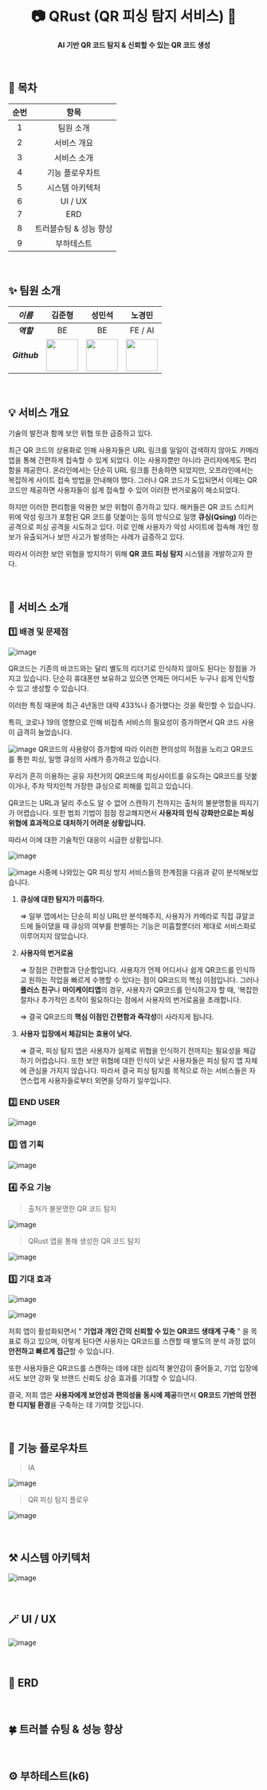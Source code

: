 <div align="center">
  <h1>📷 QRust (QR 피싱 탐지 서비스) 📸</h1>
  <p>
		<b>AI 기반 QR 코드 탐지 & 신뢰할 수 있는 QR 코드 생성</b>
	</p>
	<br>
</div>

## 📜 목차

| 순번 | 항목 |
| :-: | :-: |
| 1 | 팀원 소개 |
| 2 | 서비스 개요 |
| 3 | 서비스 소개 |
| 4 | 기능 플로우차트 |
| 5 | 시스템 아키텍처 |
| 6 | UI / UX |
| 7 | ERD |
| 8 | 트러블슈팅 & 성능 향상 | 
| 9 | 부하테스트 |

</br>

## ✨ 팀원 소개

| _이름_ | 김준형 | 성민석 | 노경민 | 
|:-----:|:----:|:-----:|:----:|
| ___역할___ | BE | BE | FE / AI |
| ___Github___ | <a href="https://github.com/JHZLO"><img src="https://avatars.githubusercontent.com/u/105791673?v=4" width="64" height="64"></a> | <a href="https://github.com/MAYFIFTH99"><img src="https://avatars.githubusercontent.com/u/149806254?v=4" width="64" height="64"></a> | <a href="https://github.com/rohkyoungmin"><img src="https://avatars.githubusercontent.com/u/192883674?v=4" width="64" height="64"></a> |

</br>

## 💡 서비스 개요

기술의 발전과 함께 보안 위협 또한 급증하고 있다.

최근 QR 코드의 상용화로 인해 사용자들은 URL 링크를 일일이 검색하지 않아도 카메라 앱을 통해 간편하게 접속할 수 있게 되었다. 이는 사용자뿐만 아니라 관리자에게도 편리함을 제공한다. 온라인에서는 단순히 URL 링크를 전송하면 되었지만, 오프라인에서는 복잡하게 사이트 접속 방법을 안내해야 했다. 그러나 QR 코드가 도입되면서 이제는 QR 코드만 제공하면 사용자들이 쉽게 접속할 수 있어 이러한 번거로움이 해소되었다.

하지만 이러한 편리함을 악용한 보안 위협이 증가하고 있다. 해커들은 QR 코드 스티커 위에 악성 링크가 포함된 QR 코드를 덧붙이는 등의 방식으로 일명 **큐싱(Qsing)** 이라는 공격으로 피싱 공격을 시도하고 있다. 이로 인해 사용자가 악성 사이트에 접속해 개인 정보가 유출되거나 보안 사고가 발생하는 사례가 급증하고 있다.

따라서 이러한 보안 위협을 방지하기 위해 **QR 코드 피싱 탐지** 시스템을 개발하고자 한다.

</br>

## 📢 서비스 소개

### 1️⃣ 배경 및 문제점
![image](https://github.com/user-attachments/assets/09d1bfe9-93a1-4c60-845b-c81e94089848)

QR코드는 기존의 바코드와는 달리 별도의 리더기로 인식하지 않아도 된다는 장점을 가지고 있습니다. 단순히 휴대폰만 보유하고 있으면 언제든 어디서든 누구나 쉽게 인식할 수 있고 생성할 수 있습니다.

이러한 특징 때문에 최근 4년동안 대략 433%나 증가했다는 것을 확인할 수 있습니다.

특히, 코로나 19의 영향으로 인해 비접촉 서비스의 필요성이 증가하면서 QR 코드 사용이 급격히 늘었습니다.

![image](https://github.com/user-attachments/assets/991bcdff-18fc-4fcb-ad4b-d01dfb81191f)
QR코드의 사용량이 증가함에 따라 이러한 편의성의 허점을 노리고 QR코드를 통한 피싱, 일명 큐싱의 사례가 증가하고 있습니다.

우리가 흔히 이용하는 공유 자전거의 QR코드에 피싱사이트를 유도하는 QR코드를 덧붙이거나, 주차 딱지인척 가장한 큐싱으로 피해를 입히고 있습니다.

QR코드는 URL과 달리 주소도 알 수 없어 스캔하기 전까지는 출처의 불분명함을 따지기가 어렵습니다. 또한 범죄 기법이 점점 정교해지면서 **사용자의 인식 강화만으로는 피싱 위협에 효과적으로 대처하기 어려운 상황입니다.**

따라서 이에 대한 기술적인 대응이 시급한 상황입니다.

![image](https://github.com/user-attachments/assets/c851ae85-3e64-475d-8c57-dbe5550139d1)

![image](https://github.com/user-attachments/assets/c5d24384-4bd2-49b5-becd-53aadaf19899)
시중에 나와있는 QR 피싱 방지 서비스들의 한계점을 다음과 같이 분석해보았습니다.

1. **큐싱에 대한 탐지가 미흡하다.**
   
   ⇒ 일부 앱에서는 단순히 피싱 URL만 분석해주지, 사용자가 카메라로 직접 큐알코드에 들이댔을 때 큐싱의 여부를 판별하는 기능은 미흡할뿐더러 제대로 서비스화로 이루어지지 않았습니다.

3. **사용자의 번거로움**

   ⇒  장점은 간편함과 단순함입니다. 사용자가 언제 어디서나 쉽게 QR코드를 인식하고 원하는 작업을 빠르게 수행할 수 있다는 점이 QR코드의 핵심 이점입니다. 그러나 **플러스 친구**나 **마이케이티앱**의 경우, 사용자가 QR코드를 인식하고자 할 때, ‘복잡한 절차나 추가적인 조작이 필요하다는 점에서 사용자의 번거로움을 초래합니다.
   
   ⇒ 결국 QR코드의 **핵심 이점인 간편함과 즉각성**이 사라지게 됩니다.

3. **사용자 입장에서 체감되는 효용이 낮다.**

   ⇒ 결국, 피싱 탐지 앱은 사용자가 실제로 위협을 인식하기 전까지는 필요성을 체감하기 어렵습니다. 또한 보안 위협에 대한 인식이 낮은 사용자들은 피싱 탐지 앱 자체에 관심을 가지지 않습니다.  따라서 결국 피싱 탐지를 목적으로 하는 서비스들은 자연스럽게 사용자들로부터 외면을 당하기 일쑤입니다.

### 2️⃣ END USER
![image](https://github.com/user-attachments/assets/7c4b74d9-8943-4623-9d0d-aa7286fcb47b)

### 3️⃣ 앱 기획
![image](https://github.com/user-attachments/assets/7478b5c5-9857-4f48-a0a6-e156d043e571)

### 4️⃣ 주요 기능
> 출처가 불분명한 QR 코드 탐지

![image](https://github.com/user-attachments/assets/9eb0942d-42eb-4440-b4b8-4d4acf69e583)

> QRust 앱을 통해 생성한 QR 코드 탐지

![image](https://github.com/user-attachments/assets/d9158aa9-a79e-4f34-b3ef-cef74037475c)

### 5️⃣ 기대 효과
![image](https://github.com/user-attachments/assets/2b0f4ed8-9df1-4a06-a688-bea31ee194dd)

![image](https://github.com/user-attachments/assets/70b260df-7516-4152-91d3-b7b8518e9496)

저희 앱이 활성화되면서 " **기업과 개인 간의 신뢰할 수 있는 QR코드 생태계 구축** " 을 목표로 하고 있으며, 이렇게 된다면 사용자는 QR코드를 스캔할 때 별도의 분석 과정 없이 **안전하고 빠르게 접근**할 수 있습니다. 

또한 사용자들은 QR코드를 스캔하는 데에 대한 심리적 불안감이 줄어들고, 기업 입장에서도 보안 강화 및 브랜드 신뢰도 상승 효과를 기대할 수 있습니다.

결국, 저희 앱은 **사용자에게 보안성과 편의성을 동시에 제공**하면서 **QR코드 기반의 안전한 디지털 환경**을 구축하는 데 기여할 것입니다.

</br>

## 🚀 기능 플로우차트

> IA

![image](https://github.com/user-attachments/assets/58e3ceb6-d24b-4af2-b8c1-c5ca8b43f120)

> QR 피싱 탐지 플로우

![image](https://github.com/user-attachments/assets/5d48be28-b9d5-41d7-8e56-917f989f38e6)

</br>

## ⚒️ 시스템 아키텍처

![image](https://github.com/user-attachments/assets/0319d938-4200-4e8b-97ad-1c42c7d7ae66)

</br>

## 🪄 UI / UX

![image](https://github.com/user-attachments/assets/2176e35f-758d-49be-a47a-74d8e921e07e)

</br>

## 📑 ERD

</br>

## 🍀 트러블 슈팅 & 성능 향상

</br>

## ⚙️ 부하테스트(k6)
